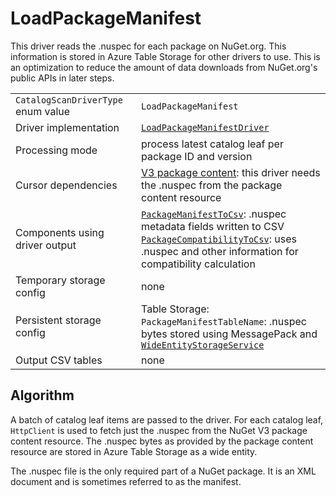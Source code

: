 # LoadPackageManifest

This driver reads the .nuspec for each package on NuGet.org. This information is stored in Azure Table Storage for other drivers to use. This is an optimization to reduce the amount of data downloads from NuGet.org's public APIs in later steps.

|                                    |                                                                                                                                                                                                                              |
| ---------------------------------- | ---------------------------------------------------------------------------------------------------------------------------------------------------------------------------------------------------------------------------- |
| `CatalogScanDriverType` enum value | `LoadPackageManifest`                                                                                                                                                                                                        |
| Driver implementation              | [`LoadPackageManifestDriver`](../../src/Worker.Logic/CatalogScan/Drivers/LoadPackageManifest/LoadPackageManifestDriver.cs)                                                                                                   |
| Processing mode                    | process latest catalog leaf per package ID and version                                                                                                                                                                       |
| Cursor dependencies                | [V3 package content](https://learn.microsoft.com/en-us/nuget/api/package-base-address-resource): this driver needs the .nuspec from the package content resource                                                             |
| Components using driver output     | [`PackageManifestToCsv`](PackageManifestToCsv.md): .nuspec metadata fields written to CSV<br />[`PackageCompatibilityToCsv`](PackageCompatibilityToCsv.md): uses .nuspec and other information for compatibility calculation |
| Temporary storage config           | none                                                                                                                                                                                                                         |
| Persistent storage config          | Table Storage:<br />`PackageManifestTableName`: .nuspec bytes stored using MessagePack and [`WideEntityStorageService`](../../src/Logic/WideEntities/WideEntityService.cs)                                                   |
| Output CSV tables                  | none                                                                                                                                                                                                                         |

## Algorithm

A batch of catalog leaf items are passed to the driver. For each catalog leaf, `HttpClient` is used to fetch just the .nuspec from the NuGet V3 package content resource. The .nuspec bytes as provided by the package content resource are stored in Azure Table Storage as a wide entity.

The .nuspec file is the only required part of a NuGet package. It is an XML document and is sometimes referred to as the manifest.

